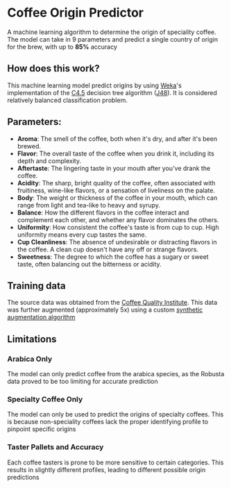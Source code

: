 # Coffee Origin Predictor
A machine learning algorithm to determine the origin of speciality coffee. 
The model can take in 9 parameters and predict a single country of origin for the brew, with up to __**85%**__ accuracy


## How does this work?
This machine learning model predict origins by using [Weka](https://www.cs.waikato.ac.nz/ml/weka/)'s implementation
of the [C4.5](https://en.wikipedia.org/wiki/C4.5_algorithm) decision tree algorithm ([J48](https://weka.sourceforge.io/doc.dev/weka/classifiers/trees/J48.html)). It is considered relatively balanced classification problem.

## Parameters:
- **Aroma**: The smell of the coffee, both when it's dry, and after it's been brewed.
- **Flavor**: The overall taste of the coffee when you drink it, including its depth and complexity.
- **Aftertaste**: The lingering taste in your mouth after you've drank the coffee.
- **Acidity**: The sharp, bright quality of the coffee, often associated with fruitiness, wine-like flavors, or a sensation of liveliness on the palate.
- **Body**: The weight or thickness of the coffee in your mouth, which can range from light and tea-like to heavy and syrupy.
- **Balance**: How the different flavors in the coffee interact and complement each other, and whether any flavor dominates the others.
- **Uniformity**: How consistent the coffee's taste is from cup to cup. High uniformity means every cup tastes the same.
- **Cup Cleanliness**: The absence of undesirable or distracting flavors in the coffee. A clean cup doesn't have any off or strange flavors.
- **Sweetness**: The degree to which the coffee has a sugary or sweet taste, often balancing out the bitterness or acidity.
## Training data
The source data was obtained from the [Coffee Quality Institute](https://database.coffeeinstitute.org/). 
This data was further augmented (approximately 5x) using a custom [synthetic augmentation algorithm](https://github.com/ReeseHatfield/Coffee-Origin-Prediction-AI/blob/0ed0d440a14fc65707016f18da6b1c068ba71a3a/python_utils/data_augmentation.py)

## Limitations

### Arabica Only
The model can only predict coffee from the arabica species, as the Robusta data 
proved to be too limiting for accurate prediction

### Specialty Coffee Only
The model can only be used to predict the origins of specialty coffees. 
This is because non-speciality coffees 
lack the proper identifying profile to pinpoint specific origins

### Taster Pallets and Accuracy

Each coffee tasters is prone to be more sensitive to certain categories. This results in slightly different profiles, 
leading to different possible origin predictions


